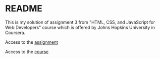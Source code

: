 # README

This is my solution of assignment 3 from "HTML, CSS, and JavaScript for Web Developers" course which is offered by Johns Hopkins University in Coursera.

Access to the [assignment](https://github.com/jhu-ep-coursera/fullstack-course4/blob/master/assignments/assignment3/Assignment-3.md)

Access to the [course](https://www.coursera.org/learn/html-css-javascript-for-web-developers)